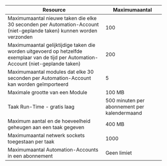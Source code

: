 | Resource | Maximumaantal |
| --- | --- |
| Maximumaantal nieuwe taken die elke 30 seconden per Automation-Account (niet-geplande taken) kunnen worden verzonden |100 |
| Maximumaantal gelijktijdige taken die worden uitgevoerd op hetzelfde exemplaar van de tijd per Automation-Account (niet-geplande taken) |200 |
| Maximumaantal modules dat elke 30 seconden per Automation-Account kan worden geïmporteerd |5 |
| Maximale grootte van een Module |100 MB |
| Taak Run-Time - gratis laag |500 minuten per abonnement per kalendermaand |
| Maximum aantal en de hoeveelheid geheugen aan een taak gegeven |400 MB |
| Maximumaantal netwerk sockets toegestaan per taak |1000 |
| Maximumaantal Automation-Accounts in een abonnement |Geen limiet |
